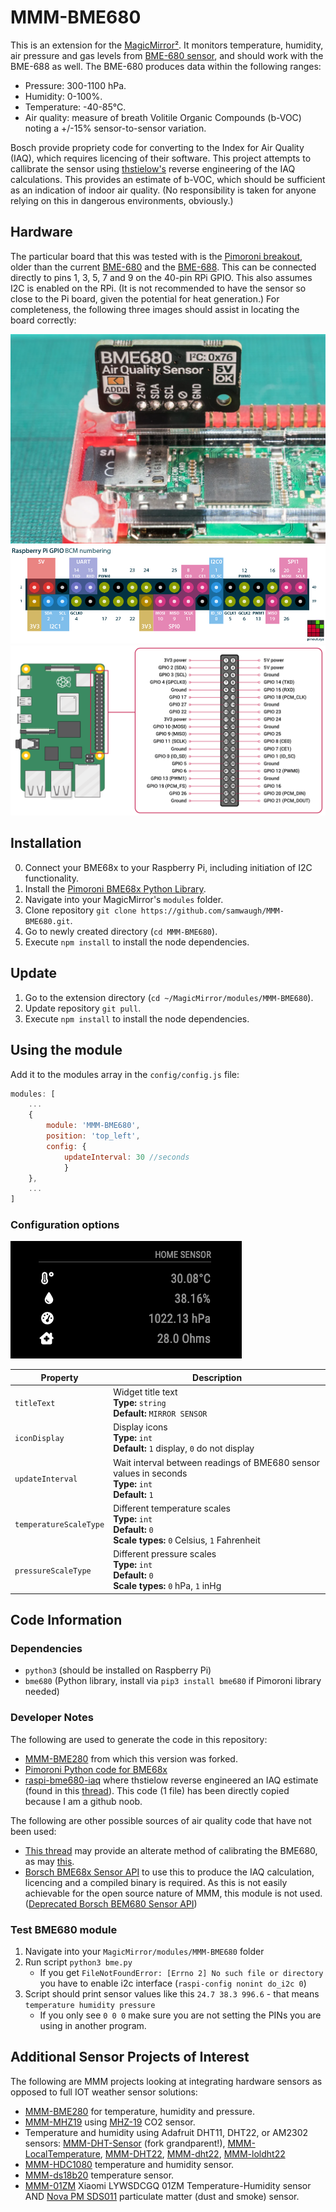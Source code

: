 # MMM-BME680

This is an extension for the [MagicMirror²](https://github.com/MichMich/MagicMirror). It monitors temperature, humidity, air pressure and gas levels from [BME-680 sensor](https://www.bosch-sensortec.com/products/environmental-sensors/gas-sensors/bme680/), and should work with the BME-688 as well. The BME-680 produces data within the following ranges:

- Pressure: 300-1100 hPa.
- Humidity: 0-100%.
- Temperature: -40-85°C.
- Air quality: measure of breath Volitile Organic Compounds (b-VOC) noting a +/-15% sensor-to-sensor variation.

Bosch provide propriety code for converting to the Index for Air Quality (IAQ), which requires licencing of their software. This project attempts to callibrate the sensor using [thstielow's](https://github.com/thstielow/raspi-bme680-iaq) reverse engineering of the IAQ calculations. This provides an estimate of b-VOC, which should be sufficient as an indication of indoor air quality. (No responsibility is taken for anyone relying on this in dangerous environments, obviously.)

## Hardware
The particular board that this was tested with is the [Pimoroni breakout](https://learn.pimoroni.com/article/getting-started-with-bme680-breakout), older  than the current [BME-680](https://shop.pimoroni.com/products/bme680-breakout?variant=12491552129107) and the [BME-688](https://shop.pimoroni.com/products/bme688-breakout?variant=39336951709779). This can be connected directly to pins 1, 3, 5, 7 and 9 on the 40-pin RPi GPIO. This also assumes I2C is enabled on the RPi. (It is not recommended to have the sensor so close to the Pi board, given the potential for heat generation.) For completeness, the following three images should assist in locating the board correctly:

<img src=".github/bme680-5.webp">
<img src=".github/RXD PWM0.png">
<img src=".github/gpio-pins-raspberry-pi-4.png">

## Installation
0. Connect your BME68x to your Raspberry Pi, including initiation of I2C functionality.
1. Install the [Pimoroni BME68x Python Library](https://github.com/pimoroni/bme680-python).
2. Navigate into your MagicMirror's `modules` folder.
3. Clone repository `git clone https://github.com/samwaugh/MMM-BME680.git`.
4. Go to newly created directory (`cd MMM-BME680`).
5. Execute `npm install` to install the node dependencies.

## Update
1. Go to the extension directory (`cd ~/MagicMirror/modules/MMM-BME680`).
2. Update repository `git pull`.
3. Execute `npm install` to install the node dependencies.

## Using the module

Add it to the modules array in the `config/config.js` file:

````javascript
modules: [
	...
	{
		module: 'MMM-BME680',
		position: 'top_left',
		config: {
			updateInterval: 30 //seconds
			}
	},
	...
]
````

### Configuration options

<img src=".github/output.png">

<table width="100%">
	<thead>
		<tr>
			<th>Property</th>
			<th width="100%">Description</th>
		</tr>
	<thead>
	<tbody>
		<tr>
			<td><code>titleText</code></td>
			<td>Widget title text
				<br><b>Type:</b> <code>string</code>
				<br><b>Default:</b> <code>MIRROR SENSOR</code>
			</td>
		</tr>
		<tr>
			<td><code>iconDisplay</code></td>
			<td>Display icons
				<br><b>Type:</b> <code>int</code>
				<br><b>Default:</b> <code>1</code> display, <code>0</code> do not display
			</td>
		</tr>
		<tr>
			<td><code>updateInterval</code></td>
			<td>Wait interval between readings of BME680 sensor values in seconds
				<br><b>Type:</b> <code>int</code>
				<br><b>Default:</b> <code>1</code>
			</td>
		</tr>
		<tr>
			<td><code>temperatureScaleType</code></td>
			<td>Different temperature scales
				<br><b>Type:</b> <code>int</code>
				<br><b>Default:</b> <code>0</code>
				<br><b>Scale types:</b> <code>0</code> Celsius, <code>1</code> Fahrenheit
			</td>
		</tr>
		<tr>
			<td><code>pressureScaleType</code></td>
			<td>Different pressure scales
				<br><b>Type:</b> <code>int</code>
				<br><b>Default:</b> <code>0</code>
				<br><b>Scale types:</b> <code>0</code> hPa, <code>1</code> inHg
			</td>
		</tr>
	</tbody>
</table>


## Code Information
### Dependencies
- `python3` (should be installed on Raspberry Pi)
- `bme680` (Python library, install via `pip3 install bme680` if Pimoroni library needed)

### Developer Notes
The following are used to generate the code in this repository:
- [MMM-BME280](https://github.com/awitwicki/MMM-BME280) from which this version was forked.
- [Pimoroni Python code for BME68x](https://github.com/pimoroni/bme680-python)
- [raspi-bme680-iaq](https://github.com/thstielow/raspi-bme680-iaq) where thstielow reverse engineered an IAQ estimate (found in this [thread](https://forums.pimoroni.com/t/bme680-observed-gas-ohms-readings/6608)). This code (1 file) has been directly copied because I am a github noob.

The following are other possible sources of air quality code that have not been used:
- [This thread]( https://forums.pimoroni.com/t/bme680-air-quality-low/6293) may provide an alterate method of calibrating the BME680, as may [this](https://github.com/robmarkcole/bme680-mqtt).
- [Borsch BME68x Sensor API](https://github.com/BoschSensortec/BME68x-Sensor-API) to use this to produce the IAQ calculation, licencing and a compiled binary is required. As this is not easily achievable for the open source nature of MMM, this module is not used. ([Deprecated Borsch BEM680 Sensor API](https://github.com/BoschSensortec/BME680_driver))

### Test BME680 module
1. Navigate into your `MagicMirror/modules/MMM-BME680` folder
2. Run script `python3 bme.py`
   - If you get `FileNotFoundError: [Errno 2] No such file or directory` you have to enable i2c interface (`raspi-config nonint do_i2c 0`)
3. Script should print sensor values like this `24.7 38.3 996.6` - that means `temperature humidity pressure`
   - If you only see `0 0 0` make sure you are not setting the PINs you are using in another program. 

## Additional Sensor Projects of Interest

The following are MMM projects looking at integrating hardware sensors as opposed to full IOT weather sensor solutions:

- [MMM-BME280](https://github.com/awitwicki/MMM-BME280) for temperature, humidity and pressure.
- [MMM-MHZ19](https://github.com/awitwicki/MMM-MHZ19) using [MHZ-19](https://revspace.nl/MHZ19) CO2 sensor.
- Temperature and humidity using Adafruit DHT11, DHT22, or AM2302 sensors: [MMM-DHT-Sensor](https://github.com/bernardpletikosa/MMM-DHT-Sensor) (fork grandparent!), [MMM-LocalTemperature](https://github.com/glitch452/MMM-LocalTemperature), [MMM-DHT22](https://github.com/Bangee44/MMM-DHT22), [MMM-dht22](https://github.com/nebulx29/MMM-dht22), [MMM-loldht22](https://github.com/cslev/MMM-loldht22)
- [MMM-HDC1080](https://github.com/MichaelF1/MMM-HDC1080) temperature and humidity sensor.
- [MMM-ds18b20](https://github.com/Thlb/MMM-temp-ds18b20) temperature sensor.
- [MMM-01ZM](https://github.com/rubinho101/MMM-01ZM) Xiaomi LYWSDCGQ 01ZM Temperature-Humidity sensor AND [Nova PM SDS011](https://microcontrollerslab.com/nova-pm-sds011-dust-sensor-pinout-working-interfacing-datasheet/) particulate matter (dust and smoke) sensor.
